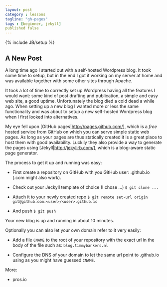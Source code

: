 ```yaml
---
layout: post
category : lessons
tagline: "gh-pages"
tags : [beginner, jekyll]
published false
---
```


{% include JB/setup %}

## A New Post

A long time ago I started out with a self-hosted Wordpress blog. It took some time to setup, but in the end I got it working on my server at home and was available together with some other sites through Apache.

It took a lot of time to correctly set up Wordpress having all the features I would want: some kind of post drafting and publication, a simple and easy web site, a good uptime.
Unfortunately the blog died a cold dead a while ago. When setting up a new blog I wanted more or less the same functionality and was about to setup a new self-hosted Wordpress blog when I first looked into alternatives.

My eye fell upon [GitHub pages|http://pages.github.com/], which is a _free_ hosted service from GitHub on which you can serve simple static web pages. As long as your pages are thus statically created it is a great place to host them with good availability. Luckily they also provide a way to generate the pages using [Jekyll|http://jekyllrb.com/], which is a blog-aware static page generator.

The process to get it up and running was easy:

- First create a repository on GitHub with you GitHub user: <user>.github.io (.com might also work).

- Check out your Jeckyll template of choice (I chose ...)
  `$ git clone ...`

- Attach it to your newly created repo
  `$ git remote set-url origin git@github.com:<user>/<user>.github.io`

- And push
  `$ git push`

Your new blog is up and running in about 10 minutes.

Optionally you can also let your own domain refer to it very easily:

- Add a file `CNAME` to the root of your repository with the exact url in the body of the file such as: `blog.timmybankers.nl`

- Configure the DNS of your domain to let the same url point to <user>.github.io using as you might have guessed `CNAME`.

More:
- pros.io